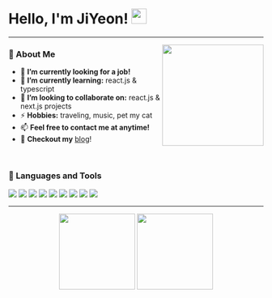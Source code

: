 # Hello, I'm JiYeon! <img src="https://raw.githubusercontent.com/MartinHeinz/MartinHeinz/master/wave.gif" width="30px" height="30px" />

---

<!-- credits for gif https://gph.is/g/ZWg5jr7 -->
<img align="right" width="200" src="https://avatars.githubusercontent.com/u/65294323?v=4">

### 🧐 About Me

<!-- - 🔭 **I’m currently working on:** ML models -->
- 🔭 **I’m currently looking for a job!**
- 🌱 **I’m currently learning:** react.js & typescript
- 👯 **I’m looking to collaborate on:** react.js & next.js projects
- ⚡ **Hobbies:** traveling, music, pet my cat
- 📫 **Feel free to contact me at anytime!**
- 📝 **Checkout my** [blog](https://itinerant.tistory.com/)!

<br />

### 🔨 Languages and Tools
<!-- https://github.com/Ileriayo/markdown-badges -->
<p>
<img src="https://shields.io/badge/JavaScript-F7DF1E?logo=JavaScript&logoColor=000&style=for-the-badge"> 
<img src="https://img.shields.io/badge/-ReactJs-61DAFB?logo=react&logoColor=white&style=for-the-badge"> 
<img src="https://img.shields.io/badge/Vue.js-35495E?logo=vuedotjs&logoColor=4FC08D&style=for-the-badge">
<img src="https://img.shields.io/badge/css3-%231572B6.svg?style=for-the-badge&logo=css3&logoColor=white">
<img src="https://img.shields.io/badge/tailwindcss-%2338B2AC.svg?style=for-the-badge&logo=tailwind-css&logoColor=white">
<img src="https://img.shields.io/badge/jquery-%230769AD.svg?style=for-the-badge&logo=jquery&logoColor=white">
<img src="https://img.shields.io/badge/java-%23ED8B00.svg?style=for-the-badge&logo=openjdk&logoColor=white">
<img src="https://img.shields.io/badge/spring-%236DB33F.svg?style=for-the-badge&logo=spring&logoColor=white">
<img src="https://img.shields.io/badge/mysql-%2300f.svg?style=for-the-badge&logo=mysql&logoColor=white">
</p>

---

<p align="center">
<img height="150px" src="https://github-readme-stats.vercel.app/api?username=jiyeon-dev&show_icons=true&hide_title=true&hide_border=true&theme=graywhite" />
<img height="150px" src="https://github-readme-stats.vercel.app/api/top-langs/?username=jiyeon-dev&show_icons=true&layout=compact&langs_count=6&hide_title=true&hide_border=true&theme=graywhite" />
</p>
